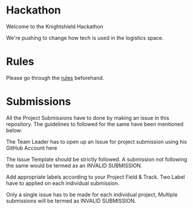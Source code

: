 # Hackathon
Welcome to the Knightshield Hackathon

We're pushing to change how tech is used in the logistics space.


# Rules

Please go through the [rules](rules.md) beforehand.

# Submissions 

All the Project Submissions have to done by making an issue in this repository. The guidelines to followed for the same have been mentioned below:

The Team Leader has to open up an Issue for project submission using his GitHub Account here

The Issue Template should be strictly followed. A submission not following the same would be termed as an INVALID SUBMISSION.

Add appropriate labels according to your Project Field & Track. Two Label have to applied on each individual submission.

Only a single issue has to be made for each individual project, Multiple submissions will be termed as INVALID SUBMISSION.

